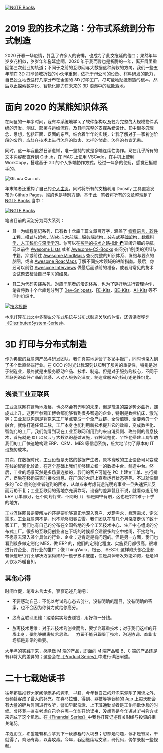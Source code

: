 [![NGTE Books](https://s2.ax1x.com/2020/01/18/19uXtI.png)](https://ng-tech.icu/books/)

# 2019 我的技术之路：分布式系统到分布式制造

2020 开春一场疫情，打乱了许多人的安排，也成为了此文拖延的借口；果然年年岁岁花相似，岁岁年年拖延症啊。2020 年于我而言也是折腾的一年，离开阿里重回第三次创业的轨道；不同于之前的互联网与大数据这种纯软的方向，我们一些五年前在 3D 打印领域折戟的小伙伴重聚，依托于母公司的设备、材料研发的能力，自己独立地去运行几家分布在全国的 3D 打印工厂，尽可能地贴近制造的根本，然后以此探索数字化、智能化能力在未来的 3D 浪潮中的赋能落地。

# 面向 2020 的某熊知识体系

在阿里的一年多时间，我有幸系统地学习了软件架构以及较为完整的大规模软件系统的开发、测试、部署与运维流程，及其间完整的支撑系统设计。其中很多的理念、思想，包括正面、反面的东西，结合着半年的实践，让我了解对于一家初创阶段的公司，应该在技术上进行怎样的取舍、怎样的储备、怎样的有备无患。

同时，这一年我虽然日渐惫懒，唯一坚持的就是多端连续性协作。现在几乎所有的文本内容都直传到 Github，在 MAC 上使用 VSCode，在手机上使用 WorkCopy，搭建基于 Git 的个人多端协作方式。经过一年多的使用，感觉还挺顺手的。

![Github Commit](https://s2.ax1x.com/2020/02/23/331NDK.md.png)

年末笔者还重构了自己的[个人主页](https://ng-tech.icu)，同时将所有的文档利用 Docsify 工具直接发布为 Github Pages，端的也是特别方便。基于此，笔者将所有的文章整理到了 [NGTE Books](https://ng-tech.icu/books) 当中：

[![NGTE Books](https://s2.ax1x.com/2020/01/18/19uXtI.png)](https://ng-tech.icu/books/)

笔者目前的沉淀分为两大系列：

- 其一为编程笔记系列，已有数十仓库千篇文章百万字，涵盖了 [编程语言、软件工程、模式与架构、Web 与大前端、服务端架构、分布式基础架构、数据科学，人工智能与深度学习](https://ng-tech.icu/books)。你可以在[某熊的技术之路指北 ☯](https://github.com/wx-chevalier/Developer-Zero-To-Mastery)查阅详细的导航。可以前往 [Awesome Lists](https://ngte-al.gitbook.io/i/) 或者 [Awesome-CS-Books](https://github.com/wx-chevalier/Awesome-CS-Books) 查阅分门别类的资料与书籍，抑或前往 [Awesome MindMaps](https://github.com/wx-chevalier/Awesome-MindMaps) 查阅完整的知识体系、脉络与要点的脑图，或者 [Awesome RoadMaps](https://github.com/wx-chevalier/Awesome-RoadMaps) 了解不同技术领域的进阶指南。最后，你还可以前往 [Awesome Interviews](https://github.com/wx-chevalier/Awesome-Interviews) 做最后面试前的准备，或者用常见的技术面试题去检验自己学习的结果。

- 其二为代码实践系列。对应于笔者的知识体系，也为了更好地进行管理协作，笔者将数十个仓库划分到了 [Dev-Snippets](https://github.com/Dev-Snippets)、[FE-Kits](https://github.com/FE-Kits)、[BE-Kits](https://github.com/BE-Kits)、[AI-Kits](https://github.com/AI-Kits) 等不同的组织中。

[![技术视野](https://s3.ax1x.com/2021/02/21/yTSKdH.png)](https://github.com/wx-chevalier/Awesome-MindMaps)

本来打算在此文中多聊些分布式系统与分布式制造关联的体悟，还请读者移步[《DistributedSystem-Series》](https://github.com/wx-chevalier/DistributedSystem-Series)。

# 3D 打印与分布式制造

作为典型的互联网产品与研发团队，我们真实地运营了多家手扳厂，同时也深入到了多个垂直终端行业。在 CCO 的时光让我深刻认知到了服务的重要性，特别是对于制造业，最终就是由服务驱动产品、技术、制造。但是对于服务的核心，不同于互联网的软件产品的体感、人对人服务的温度，制造业服务的核心还是性价比。

## 浅谈工业互联网

工业互联网在蓬勃地发展，也必然会有光明的未来，但是前进的路途势必曲折，螺旋式上升。这两年参观工博会都能够看到很多智造的企业，特别是数控机床、激光等；工业互联网则是将原来工厂单点变成一个全产业链、全价值链、全要素的一个融合，就像打通任督二脉，工厂本身也能利用新技术提升它的效率，变成数字化、智能化的工厂。我们能看到现在工业互联网利用到的来自消费侧、政务侧的信息技术，首先就是 IoT 以及云与大数据的基础设施，各种流程化、个性化搭建工具帮助我们的工厂快速地构建 ERP、CRM、MES 等信息系统，极大地节约了原本的 IT 设施的成本。

其次，在数据时代，工业设备是天然的数据产生者，原本离散的工业设备可以变成在线的智能化设备，在这个基础上我们能够建立统一的数据中台、制造中台。然后，工业的场景天然是多场景连接的，我们的客户可能在 PC 上建立工单、执行排产，然后在移动端实时接收消息，在厂区的大屏上查看运行状态等等。不过就像很多的 ToC 侧的创业者碰到的困难，从单点来考虑前途光明的事业一旦失速狂奔反而万劫不复；工业互联网的落地亦充满坎坷，设备的差异暂且不说，就看似通用的 ERP 订单部分，在不同的行业、不同的工厂都是同中有别，这也是恰恰难于下手的地方。

工业互联网最需要解决的还是要能够真正地深入客户，发现需求，梳理需求，定义需求。工业互联网不是，也不能够阳春白雪。我们团队在前几个月深度走访了数十家工厂，我们也有自己的分布在全国各地的多个工艺技术中心、生产中心组成的分布式工厂。很多的互联网创业者在下场的时候都会建很多的空中楼阁，不接地气，不愿意去深入某个具体的行业、企业；这肯定是有问题的。但是另一方面，我们也看到很多做定制化 MES，做 ERP 的，他们的定制化程度、实施费用都很高，很难进行跨企业、跨行业的推广；像 ThingWorx、根云、iSESOL 这样的头部企业都有快速进行行业解决方案构建的一揽子技术底座，但是具体研发效能如何，也是如人饮水冷暖自知。

## 其他心得

时间仓促，笔者未言太多，寥寥记述几笔吧：

- 不要感动自己：不能以考试的心态去创业，没有明确的题目，没有明确的答案，也不会因为你努力就给你高分。

- 脱离互联网思维：踏踏实实地去赚钱，用好每一分钱。

- 脱离技术思维：对于非技术的创业而言，要学会尊重技术；对于我们这样的开发出身，要能够脱离技术思维。一方面不能只着眼于技术，沟通协调、商业市场都是非常的重要。

大半年的实践下来，感觉做 M 端的产品，即面向 M 端产品和 B、C 端的产品还是有非常大的差异的；这些会在[《Product Series》](https://github.com/wx-chevalier/Product-Series)中进行详细阐述。

# 二十七载始读书

往年都是推荐大家阅读很多的资讯、书籍，今年我自己的知识来源除了阅读之外，音频播客成了最大的补充。在喜马拉雅、得到、荔枝等等音频的 App 上每天都会有大量的碎片时间进行收听，譬如早起洗漱、上下班通勤或者是工作间歇休息的时候。曾经我一直有考虑自己会在哪一年能开始读书，没想到是今年通过听书的方式来完成了这个夙愿。在[《Financial Series》](https://github.com/wx-chevalier/Financial-Series)中我也打算记述有关财经与投资的相关笔记。

年近而立，希望能有机会拿到下一段旅程的入场券；想都是问题，做才是答案，干就得了，鸡汤有毒，以毒攻毒。今年，我回继续写文章，码代码，偶尔录制一些视频。
